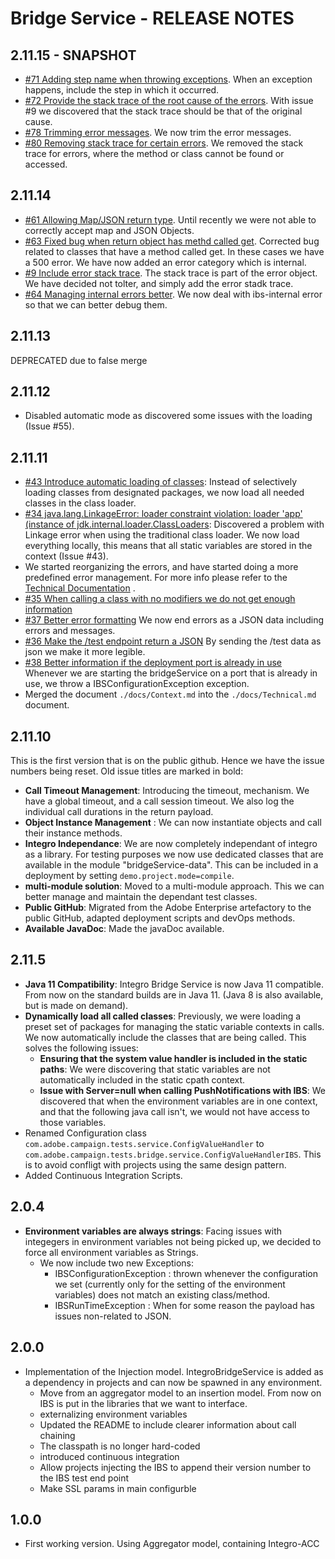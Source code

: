 # Bridge Service - RELEASE NOTES

## 2.11.15 - SNAPSHOT
* [#71 Adding step name when throwing exceptions](https://github.com/adobe/bridgeService/issues/71). When an exception happens, include the step in which it occurred.
* [#72 Provide the stack trace of the root cause of the errors](https://github.com/adobe/bridgeService/issues/72). With issue #9 we discovered that the stack trace should be that of the original cause.
* [#78 Trimming error messages](https://github.com/adobe/bridgeService/issues/78). We now trim the error messages.
* [#80 Removing stack trace for certain errors](https://github.com/adobe/bridgeService/issues/80). We removed the stack trace for errors, where the method or class cannot be found or accessed.


## 2.11.14
* [#61 Allowing Map/JSON return type](https://github.com/adobe/bridgeService/issues/61). Until recently we were not able to correctly accept map and JSON Objects.
* [#63 Fixed bug when return object has methd called get](https://github.com/adobe/bridgeService/issues/63). Corrected bug related to classes that have a method called get. In these cases we have a 500 error. We have now added an error category which is internal.
* [#9 Include error stack trace](https://github.com/adobe/bridgeService/issues/9). The stack trace is part of the error object. We have decided not tolter, and simply add the error stadk trace.
* [#64 Managing internal errors better](https://github.com/adobe/bridgeService/issues/64). We now deal with ibs-internal error so that we can better debug them.

## 2.11.13
DEPRECATED due to false merge

## 2.11.12
* Disabled automatic mode as discovered some issues with the loading (Issue #55).

## 2.11.11
* [#43 Introduce automatic loading of classes](https://github.com/adobe/bridgeService/issues/43): Instead of selectively loading classes from designated packages, we now load all needed classes in the class loader.
* [#34 java.lang.LinkageError: loader constraint violation: loader 'app' (instance of jdk.internal.loader.ClassLoaders](https://github.com/adobe/bridgeService/issues/34): Discovered a problem with Linkage error when using the traditional class loader. We now load everything locally, this means that all static variables are stored in the context (Issue #43).
* We started reorganizing the errors, and have started doing a more predefined error management. For more info please refer to the [Technical Documentation](./docs/Technical.md) .
* [#35 When calling a class with no modifiers we do not get enough information](https://github.com/adobe/bridgeService/issues/35)
* [#37 Better error formatting](https://github.com/adobe/bridgeService/issues/37) We now end errors as a JSON data including errors and messages.
* [#36 Make the /test endpoint return a JSON](https://github.com/adobe/bridgeService/issues/37) By sending the /test data as json we make it more legible.
* [#38 Better information if the deployment port is already in use ](https://github.com/adobe/bridgeService/issues/38) Whenever we are starting the bridgeService on a port that is already in use, we throw a IBSConfigurationException exception.
* Merged the document `./docs/Context.md` into the `./docs/Technical.md` document.

## 2.11.10
This is the first version that is on the public github. Hence we have the issue numbers being reset. Old issue titles are marked in bold:
* **Call Timeout Management**: Introducing the timeout, mechanism. We have a global timeout, and a call session timeout. We also log the individual call durations in the return payload.
* **Object Instance Management** : We can now instantiate objects and call their instance methods.
* **Integro Independance**: We are now completely independant of integro as a library. For testing purposes we now use dedicated classes that are available in the module "bridgeService-data". This can be included in a deployment by setting `demo.project.mode=compile`.
* **multi-module solution**: Moved to a multi-module approach. This we can better manage and maintain the dependant test classes.
* **Public GitHub**: Migrated from the Adobe Enterprise artefactory to the public GitHub, adapted deployment scripts and devOps methods.
* **Available JavaDoc**: Made the javaDoc available.

## 2.11.5
* **Java 11 Compatibility**: Integro Bridge Service is now Java 11 compatible. From now on the standard builds are in Java 11. (Java 8 is also available, but is made on demand).
* **Dynamically load all called classes**: Previously, we were loading a preset set of packages for managing the static variable contexts in calls. We now automatically include the classes that are being called. This solves the following issues:
  * **Ensuring that the system value handler is included in the static paths**: We were discovering that static variables are not automatically included in the static cpath context.
  * **Issue with Server=null when calling PushNotifications with IBS**: We discovered that when the environment variables are in one context, and that the following java call isn't, we would not have access to those variables.
* Renamed Configuration class `com.adobe.campaign.tests.service.ConfigValueHandler` to `com.adobe.campaign.tests.bridge.service.ConfigValueHandlerIBS`. This is to avoid confligt with projects using the same design pattern.
* Added Continuous Integration Scripts.

## 2.0.4
* **Environment variables are always strings**: Facing issues with integegers in environment variables not being picked up, we decided to force all environment variables as Strings.
  * We now include two new Exceptions:
    * IBSConfigurationException : thrown whenever the configuration we set (currently only for the setting of the environment variables) does not match an existing class/method.
    * IBSRunTimeException : When for some reason the payload has issues non-related to JSON.

## 2.0.0
* Implementation of the Injection model. IntegroBridgeService is added as a dependency in projects and can now be spawned in any environment.
  * Move from an aggregator model to an insertion model. From now on IBS is put in the libraries that we want to interface.
  * externalizing environment variables
  * Updated the README to include clearer information about call chaining
  * The classpath is no longer hard-coded
  * introduced continuous integration
  * Allow projects injecting the IBS to append their version number to the IBS test end point
  * Make SSL params in main configurble

## 1.0.0
* First working version. Using Aggregator model, containing Integro-ACC
